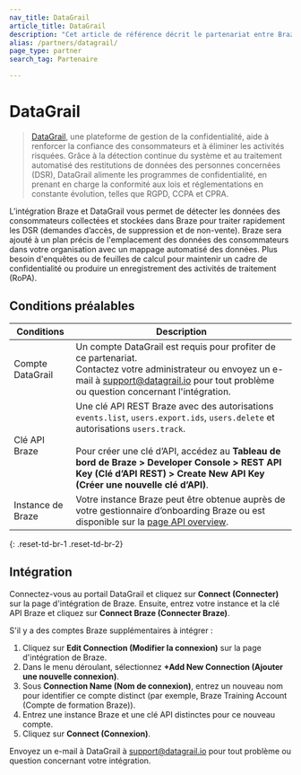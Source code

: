 ```yaml
---
nav_title: DataGrail
article_title: DataGrail
description: "Cet article de référence décrit le partenariat entre Braze et DataGrail, une plateforme de gestion de la confidentialité qui vous permet de détecter les données des consommateurs recueillies et stockées dans Braze pour traiter rapidement les DSR."
alias: /partners/datagrail/
page_type: partner
search_tag: Partenaire

---
```


# DataGrail

> [DataGrail](https://www.datagrail.io/), une plateforme de gestion de la confidentialité, aide à renforcer la confiance des consommateurs et à éliminer les activités risquées. Grâce à la détection continue du système et au traitement automatisé des restitutions de données des personnes concernées (DSR), DataGrail alimente les programmes de confidentialité, en prenant en charge la conformité aux lois et réglementations en constante évolution, telles que RGPD, CCPA et CPRA. 

L’intégration Braze et DataGrail vous permet de détecter les données des consommateurs collectées et stockées dans Braze pour traiter rapidement les DSR (demandes d’accès, de suppression et de non-vente). Braze sera ajouté à un plan précis de l'emplacement des données des consommateurs dans votre organisation avec un mappage automatisé des données. Plus besoin d'enquêtes ou de feuilles de calcul pour maintenir un cadre de confidentialité ou produire un enregistrement des activités de traitement (RoPA). 

## Conditions préalables

| Conditions | Description |
|---|---|
| Compte DataGrail | Un compte DataGrail est requis pour profiter de ce partenariat.<br>Contactez votre administrateur ou envoyez un e-mail à support@datagrail.io pour tout problème ou question concernant l'intégration. |
| Clé API Braze | Une clé API REST Braze avec des autorisations `events.list`, `users.export.ids`, `users.delete` et autorisations `users.track`.<br><br>Pour créer une clé d’API, accédez au **Tableau de bord de Braze > Developer Console > REST API Key (Clé d’API REST) > Create New API Key (Créer une nouvelle clé d’API)**. |
| Instance de Braze | Votre instance Braze peut être obtenue auprès de votre gestionnaire d’onboarding Braze ou est disponible sur la [page API overview]({{site.baseurl}}/api/basics/#endpoints). |
{: .reset-td-br-1 .reset-td-br-2}

## Intégration

Connectez-vous au portail DataGrail et cliquez sur **Connect (Connecter)** sur la page d'intégration de Braze. Ensuite, entrez votre instance et la clé API Braze et cliquez sur **Connect Braze (Connecter Braze)**.

S'il y a des comptes Braze supplémentaires à intégrer :
1. Cliquez sur **Edit Connection (Modifier la connexion)** sur la page d'intégration de Braze.
2. Dans le menu déroulant, sélectionnez **+Add New Connection (Ajouter une nouvelle connexion)**.
3. Sous **Connection Name (Nom de connexion)**, entrez un nouveau nom pour identifier ce compte distinct (par exemple, Braze Training Account (Compte de formation Braze)).
4. Entrez une instance Braze et une clé API distinctes pour ce nouveau compte.
5. Cliquez sur **Connect (Connexion)**.

Envoyez un e-mail à DataGrail à support@datagrail.io pour tout problème ou question concernant votre intégration.
